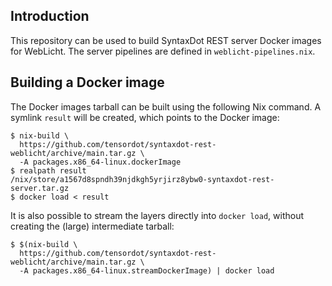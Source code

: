 ## Introduction

This repository can be used to build SyntaxDot REST server Docker images for
WebLicht. The server pipelines are defined in `weblicht-pipelines.nix`.

## Building a Docker image

The Docker images tarball can be built using the following Nix command. A
symlink `result` will be created, which points to the Docker image:

``` shell
$ nix-build \
  https://github.com/tensordot/syntaxdot-rest-weblicht/archive/main.tar.gz \
  -A packages.x86_64-linux.dockerImage
$ realpath result
/nix/store/a1567d8spndh39njdkgh5yrjirz8ybw0-syntaxdot-rest-server.tar.gz
$ docker load < result
```

It is also possible to stream the layers directly into `docker load`, without
creating the (large) intermediate tarball:

``` shell
$ $(nix-build \
  https://github.com/tensordot/syntaxdot-rest-weblicht/archive/main.tar.gz \
  -A packages.x86_64-linux.streamDockerImage) | docker load
```

